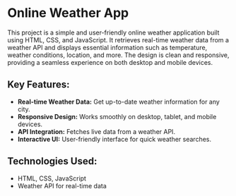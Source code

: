 # Online Weather App

This project is a simple and user-friendly online weather application built using HTML, CSS, and JavaScript. It retrieves real-time weather data from a weather API and displays essential information such as temperature, weather conditions, location, and more. The design is clean and responsive, providing a seamless experience on both desktop and mobile devices.

## Key Features:

<ul>
  <li><b>Real-time Weather Data:</b> Get up-to-date weather information for any city.</li>
  <li><b>Responsive Design:</b> Works smoothly on desktop, tablet, and mobile devices.</li>
  <li><b>API Integration:</b> Fetches live data from a weather API.</li>
  <li><b>Interactive UI:</b> User-friendly interface for quick weather searches.</li>
</ul>

## Technologies Used:

<ul>
  <li>HTML, CSS, JavaScript</li>
  <li>Weather API for real-time data</li>
</ul>
